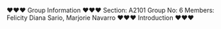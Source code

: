 ♥♥♥ Group Information ♥♥♥
Section: A2101
Group No:  6
Members: Felicity Diana Sario, Marjorie Navarro
♥♥♥ Introduction ♥♥♥


